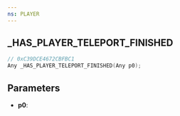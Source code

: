```yaml
---
ns: PLAYER
---
```

## _HAS_PLAYER_TELEPORT_FINISHED

```c
// 0xC39DCE4672CBFBC1
Any _HAS_PLAYER_TELEPORT_FINISHED(Any p0);
```

## Parameters
* **p0**:
